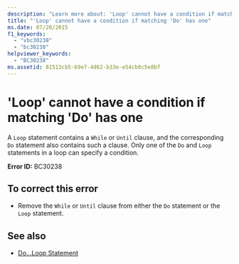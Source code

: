 ```yaml
---
description: "Learn more about: 'Loop' cannot have a condition if matching 'Do' has one"
title: "'Loop' cannot have a condition if matching 'Do' has one"
ms.date: 07/20/2015
f1_keywords: 
  - "vbc30238"
  - "bc30238"
helpviewer_keywords: 
  - "BC30238"
ms.assetid: 81513cb5-69e7-4d62-b33e-e54cb8c5e8bf
---
```

# 'Loop' cannot have a condition if matching 'Do' has one

A `Loop` statement contains a `While` or `Until` clause, and the corresponding `Do` statement also contains such a clause. Only one of the `Do` and `Loop` statements in a loop can specify a condition.  
  
 **Error ID:** BC30238  
  
## To correct this error  
  
- Remove the `While` or `Until` clause from either the `Do` statement or the `Loop` statement.  
  
## See also

- [Do...Loop Statement](../language-reference/statements/do-loop-statement.md)
